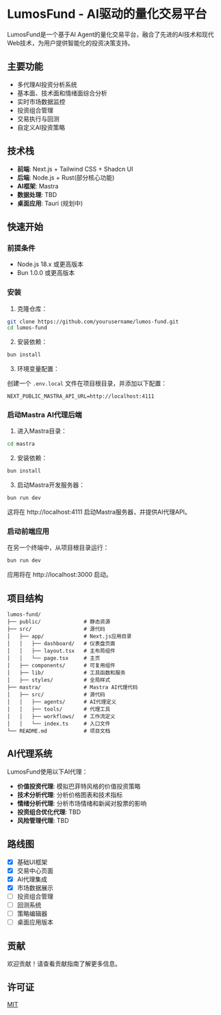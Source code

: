# LumosFund - AI驱动的量化交易平台

LumosFund是一个基于AI Agent的量化交易平台，融合了先进的AI技术和现代Web技术，为用户提供智能化的投资决策支持。

## 主要功能

- 多代理AI投资分析系统
- 基本面、技术面和情绪面综合分析
- 实时市场数据监控
- 投资组合管理
- 交易执行与回测
- 自定义AI投资策略

## 技术栈

- **前端**: Next.js + Tailwind CSS + Shadcn UI
- **后端**: Node.js + Rust(部分核心功能)
- **AI框架**: Mastra
- **数据处理**: TBD
- **桌面应用**: Tauri (规划中)

## 快速开始

### 前提条件

- Node.js 18.x 或更高版本
- Bun 1.0.0 或更高版本

### 安装

1. 克隆仓库：

```bash
git clone https://github.com/yourusername/lumos-fund.git
cd lumos-fund
```

2. 安装依赖：

```bash
bun install
```

3. 环境变量配置：

创建一个 `.env.local` 文件在项目根目录，并添加以下配置：

```
NEXT_PUBLIC_MASTRA_API_URL=http://localhost:4111
```

### 启动Mastra AI代理后端

1. 进入Mastra目录：

```bash
cd mastra
```

2. 安装依赖：

```bash
bun install
```

3. 启动Mastra开发服务器：

```bash
bun run dev
```

这将在 http://localhost:4111 启动Mastra服务器，并提供AI代理API。

### 启动前端应用

在另一个终端中，从项目根目录运行：

```bash
bun run dev
```

应用将在 http://localhost:3000 启动。

## 项目结构

```
lumos-fund/
├── public/              # 静态资源
├── src/                 # 源代码
│   ├── app/             # Next.js应用目录
│   │   ├── dashboard/   # 仪表盘页面
│   │   ├── layout.tsx   # 主布局组件
│   │   └── page.tsx     # 主页
│   ├── components/      # 可复用组件
│   ├── lib/             # 工具函数和服务
│   ├── styles/          # 全局样式
├── mastra/              # Mastra AI代理代码
│   ├── src/             # 源代码
│   │   ├── agents/      # AI代理定义
│   │   ├── tools/       # 代理工具
│   │   ├── workflows/   # 工作流定义
│   │   └── index.ts     # 入口文件
└── README.md            # 项目文档
```

## AI代理系统

LumosFund使用以下AI代理：

- **价值投资代理**: 模拟巴菲特风格的价值投资策略
- **技术分析代理**: 分析价格图表和技术指标
- **情绪分析代理**: 分析市场情绪和新闻对股票的影响
- **投资组合优化代理**: TBD
- **风险管理代理**: TBD

## 路线图

- [x] 基础UI框架
- [x] 交易中心页面
- [x] AI代理集成
- [x] 市场数据展示
- [ ] 投资组合管理
- [ ] 回测系统
- [ ] 策略编辑器
- [ ] 桌面应用版本

## 贡献

欢迎贡献！请查看贡献指南了解更多信息。

## 许可证

[MIT](LICENSE)
